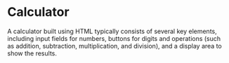 # Calculator
A calculator built using HTML typically consists of several key elements, including input fields for numbers, buttons for digits and operations (such as addition, subtraction, multiplication, and division), and a display area to show the results. 
